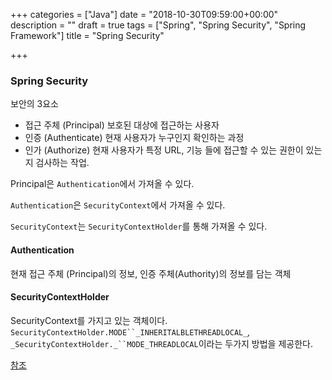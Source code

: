 +++
categories = ["Java"]
date = "2018-10-30T09:59:00+00:00"
description = ""
draft = true
tags = ["Spring", "Spring Security", "Spring Framework"]
title = "Spring Security"

+++
### Spring Security

보안의 3요소

* 접근 주체 (Principal) 보호된 대상에 접근하는 사용자
* 인증 (Authenticate) 현재 사용자가 누구인지 확인하는 과정
* 인가 (Authorize) 현재 사용자가 특정 URL, 기능 들에 접근할 수 있는 권한이 있는지 검사하는 작업.

Principal은 `Authentication`에서 가져올 수 있다.

`Authentication`은 `SecurityContext`에서 가져올 수 있다.

`SecurityContext`는 `SecurityContextHolder`를 통해 가져올 수 있다.

#### Authentication

현재 접근 주체 (Principal)의 정보, 인증 주체(Authority)의 정보를 담는 객체

#### SecurityContextHolder

SecurityContext를 가지고 있는 객체이다. `SecurityContextHolder.MODE``_INHERITALBLETHREADLOCAL_`_,_ `_SecurityContextHolder._``MODE_THREADLOCAL`이라는 두가지 방법을 제공한다.

[참조](https://tramyu.github.io/java/spring/spring-security/)